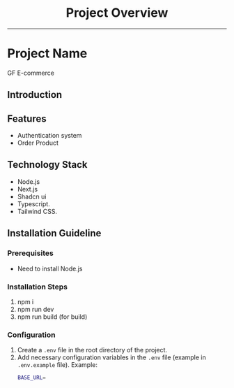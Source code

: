 <div align="center">
  <h1>Project Overview</h1>
</div>

---

# Project Name

GF E-commerce

## Introduction

## Features

- Authentication system
- Order Product

## Technology Stack

- Node.js
- Next.js
- Shadcn ui
- Typescript.
- Tailwind CSS.

## Installation Guideline

### Prerequisites

- Need to install Node.js

### Installation Steps

1. npm i
2. npm run dev
3. npm run build (for build)

### Configuration

1. Create a `.env` file in the root directory of the project.
2. Add necessary configuration variables in the `.env` file (example in `.env.example` file).
   Example:
   ```bash
   BASE_URL=
   ```
